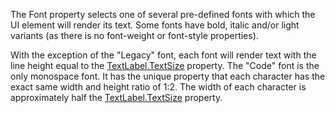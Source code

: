 The Font property selects one of several pre-defined fonts with which the
UI element will render its text. Some fonts have bold, italic and/or light
variants (as there is no font-weight or font-style properties).

With the exception of the "Legacy" font, each font will render text with
the line height equal to the [TextLabel.TextSize](https://create.roblox.com/docs/reference/engine/classes/TextLabel#TextSize) property. The "Code"
font is the only monospace font. It has the unique property that each
character has the exact same width and height ratio of 1:2. The width of
each character is approximately half the [TextLabel.TextSize](https://create.roblox.com/docs/reference/engine/classes/TextLabel#TextSize) property.